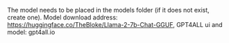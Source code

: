 The model needs to be placed in the models folder (if it does not exist, create one). 
Model download address: https://huggingface.co/TheBloke/Llama-2-7b-Chat-GGUF, GPT4ALL ui and model: gpt4all.io
